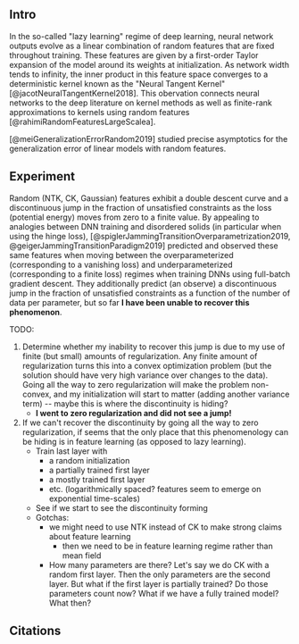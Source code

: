 ## Intro
In the so-called "lazy learning" regime of deep learning, neural network outputs evolve as a linear combination of random features that are fixed throughout training. These features are given by a first-order Taylor expansion of the model around its weights at initialization. As network width tends to infinity, the inner product in this feature space converges to a deterministic kernel known as the "Neural Tangent Kernel" [@jacotNeuralTangentKernel2018]. This obervation connects neural networks to the deep literature on kernel methods as well as finite-rank approximations to kernels using random features [@rahimiRandomFeaturesLargeScalea].

[@meiGeneralizationErrorRandom2019] studied precise asymptotics for the generalization error of linear models with random features.


## Experiment
Random (NTK, CK, Gaussian) features exhibit a double descent curve and a discontinuous jump in the fraction of unsatisfied constraints as the loss (potential energy) moves from zero to a finite value. By appealing to analogies between DNN training and disordered solids (in particular when using the hinge loss), \[@spiglerJammingTransitionOverparametrization2019, @geigerJammingTransitionParadigm2019] predicted and observed these same features when moving between the overparameterized (corresponding to a vanishing loss) and underparameterized (corresponding to a finite loss) regimes when training DNNs using full-batch gradient descent. They additionally predict (an observe) a discontinuous jump in the fraction of unsatisfied constraints as a function of the number of data per parameter, but so far __I have been unable to recover this phenomenon__.

TODO:

1. Determine whether my inability to recover this jump is due to my use of finite (but small) amounts of regularization. Any finite amount of regularization turns this into a convex optimization problem (but the solution should have very high variance over changes to the data). Going all the way to zero regularization will make the problem non-convex, and my initialization will start to matter (adding another variance term) -- maybe this is where the discontinuity is hiding?
   - __I went to zero regularization and did not see a jump!__
2. If we can't recover the discontinuity by going all the way to zero regularization, if seems that the only place that this phenomenology can be hiding is in feature learning (as opposed to lazy learning).
    - Train last layer with
      - a random initialization
      - a partially trained first layer
      - a mostly trained first layer
      - etc. (logarithmically spaced? features seem to emerge on exponential time-scales)
    - See if we start to see the discontinuity forming
    - Gotchas:
      - we might need to use NTK instead of CK to make strong claims about feature learning
        - then we need to be in feature learning regime rather than mean field
      -  How many parameters are there? Let's say we do CK with a random first layer. Then the only parameters are the second layer. But what if the first layer is partially trained? Do those parameters count now? What if we have a fully trained model? What then?



## Citations
